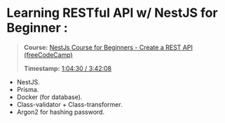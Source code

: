 # **Learning RESTful API w/ NestJS for Beginner :**
> **Course:** [NestJs Course for Beginners - Create a REST API (freeCodeCamp)](https://www.youtube.com/watch?v=GHTA143_b-s)
>
> **Timestamp:** [1:04:30 / 3:42:08](https://youtu.be/GHTA143_b-s?t=3870)

- NestJS.
- Prisma.
- Docker (for database).
- Class-validator + Class-transformer.
- Argon2 for hashing password.